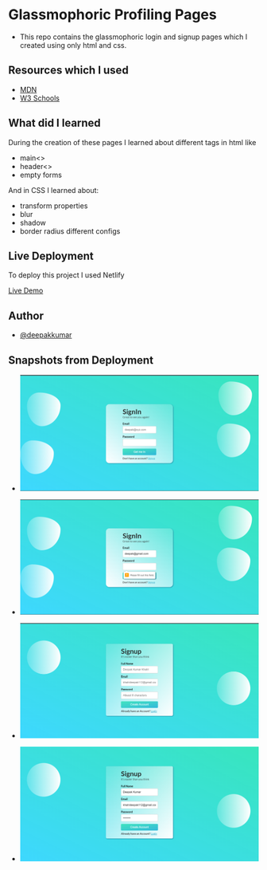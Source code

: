 
# Glassmophoric Profiling Pages

- This repo contains the glassmophoric login and signup pages which I created using only html and css.



## Resources which I used

 - [MDN](https://developer.mozilla.org/en-US/)
 - [W3 Schools](https://www.w3schools.com/)

 



## What did I learned
During the creation of these pages I learned about different tags in html like
- main<>
- header<>
- empty forms

And in CSS I learned about:
- transform properties
- blur
- shadow
- border radius different configs
## Live Deployment

To deploy this project I used Netlify

[Live Demo](https://glassmorphicprofilingdeepak.netlify.app/)


## Author

- [@deepakkumar](https://www.github.com/deepakkumarkhatri)

## Snapshots from Deployment

- ![Alt text](https://github.com/DeepakKumarKhatri/Glassmophoric-Profiling-Pages/blob/main/1.png?raw=true "Image")

- ![Alt text](https://github.com/DeepakKumarKhatri/Glassmophoric-Profiling-Pages/blob/main/2.png?raw=true "Image")

- ![Alt text](https://github.com/DeepakKumarKhatri/Glassmophoric-Profiling-Pages/blob/main/3.png?raw=true "Image")

- ![Alt text](https://github.com/DeepakKumarKhatri/Glassmophoric-Profiling-Pages/blob/main/4.png?raw=true "Image")
